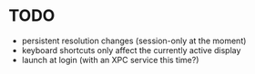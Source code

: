 # TODO

- persistent resolution changes (session-only at the moment)
- keyboard shortcuts only affect the currently active display
- launch at login (with an XPC service this time?)
